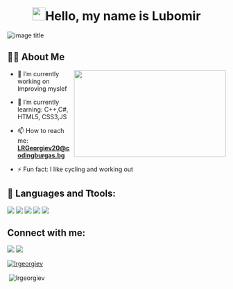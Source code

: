 

<h1 align="center"> <img src="https://raw.githubusercontent.com/MartinHeinz/MartinHeinz/master/wave.gif" width="30px">Hello, my name is Lubomir</h1>


![image title](https://rushter.com/counter.svg)
## 🙋‍♂️ About Me

<img align="right"   height="200" width="350" alt="" src="https://media.giphy.com/media/13rQ7rrTrvZXlm/giphy.gif" />

- 🔭 I’m currently working on Improving myslef

- 🌱 I’m currently learning: C++,C#, HTML5, CSS3,JS

- 📫 How to reach me: **LRGeorgiev20@codingburgas.bg**

- ⚡ Fun fact: I like cycling and working out


## 🚀 Languages and Ttools:

<p align="left"> 
	<a> <img src="https://img.icons8.com/ios-filled/50/4a90e2/c-plus-plus-logo.png"/> </a> 
	<a> <img src="https://img.icons8.com/ios-filled/50/fa314a/html-5--v1.png"/> </a> 
	<a> <img src="https://img.icons8.com/color/48/000000/css3.png"/> </a> 
    <a> <img src="https://img.icons8.com/color/48/000000/python.png"/> </a> 
	<img src="https://img.icons8.com/color/48/000000/visual-studio-code-2019.png"/>
	
 
<br/>
	


## Connect with me:


<a href = "https://www.instagram.com/_lubomir_georgiev_/"><img src="https://img.icons8.com/fluent/48/000000/instagram-new.png"/></a>
<a href = "https://www.facebook.com/profile.php?id=100006754368003"><img src="https://img.icons8.com/color/48/000000/facebook-new.png"/>


</p>



<p align="left"> <a href="https://github.com/ryo-ma/github-profile-trophy"><img src="https://github-profile-trophy.vercel.app/?username=lrgeorgiev" alt="lrgeorgiev" /></a> </p>




<p>&nbsp;<img align="center" src="https://github-readme-stats.vercel.app/api?username=lrgeorgiev&show_icons=true&locale=en" alt="lrgeorgiev" /></p>
